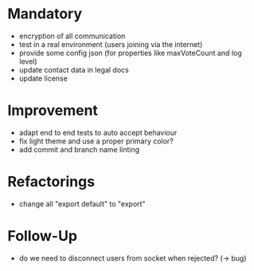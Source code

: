 # Mandatory

- encryption of all communication
- test in a real environment (users joining via the internet)
- provide some config json (for properties like maxVoteCount and log level)
- update contact data in legal docs
- update license

# Improvement

- adapt end to end tests to auto accept behaviour
- fix light theme and use a proper primary color?
- add commit and branch name linting

# Refactorings

- change all "export default" to "export"

# Follow-Up

- do we need to disconnect users from socket when rejected? (-> bug)
